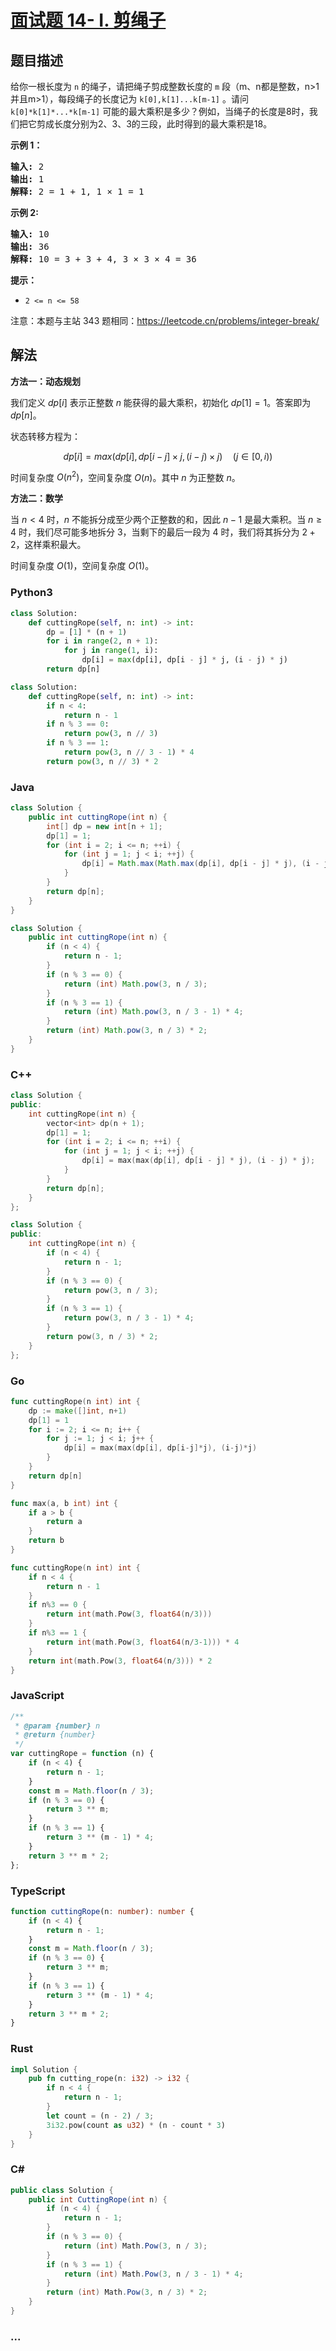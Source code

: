 # [面试题 14- I. 剪绳子](https://leetcode.cn/problems/jian-sheng-zi-lcof/)

## 题目描述

<p>给你一根长度为 <code>n</code> 的绳子，请把绳子剪成整数长度的 <code>m</code> 段（m、n都是整数，n&gt;1并且m&gt;1），每段绳子的长度记为 <code>k[0],k[1]...k[m-1]</code> 。请问 <code>k[0]*k[1]*...*k[m-1]</code> 可能的最大乘积是多少？例如，当绳子的长度是8时，我们把它剪成长度分别为2、3、3的三段，此时得到的最大乘积是18。</p>

<p><strong>示例 1：</strong></p>

<pre><strong>输入: </strong>2
<strong>输出: </strong>1
<strong>解释: </strong>2 = 1 + 1, 1 &times; 1 = 1</pre>

<p><strong>示例&nbsp;2:</strong></p>

<pre><strong>输入: </strong>10
<strong>输出: </strong>36
<strong>解释: </strong>10 = 3 + 3 + 4, 3 &times;&nbsp;3 &times;&nbsp;4 = 36</pre>

<p><strong>提示：</strong></p>

<ul>
	<li><code>2 &lt;= n &lt;= 58</code></li>
</ul>

<p>注意：本题与主站 343 题相同：<a href="https://leetcode.cn/problems/integer-break/">https://leetcode.cn/problems/integer-break/</a></p>

## 解法

**方法一：动态规划**

我们定义 $dp[i]$ 表示正整数 $n$ 能获得的最大乘积，初始化 $dp[1] = 1$。答案即为 $dp[n]$。

状态转移方程为：

$$
dp[i] = max(dp[i], dp[i - j] \times j, (i - j) \times j) \quad (j \in [0, i))
$$

时间复杂度 $O(n^2)$，空间复杂度 $O(n)$。其中 $n$ 为正整数 $n$。

**方法二：数学**

当 $n \lt 4$ 时，$n$ 不能拆分成至少两个正整数的和，因此 $n - 1$ 是最大乘积。当 $n \ge 4$ 时，我们尽可能多地拆分 $3$，当剩下的最后一段为 $4$ 时，我们将其拆分为 $2 + 2$，这样乘积最大。

时间复杂度 $O(1)$，空间复杂度 $O(1)$。

<!-- tabs:start -->

### **Python3**

```python
class Solution:
    def cuttingRope(self, n: int) -> int:
        dp = [1] * (n + 1)
        for i in range(2, n + 1):
            for j in range(1, i):
                dp[i] = max(dp[i], dp[i - j] * j, (i - j) * j)
        return dp[n]
```

```python
class Solution:
    def cuttingRope(self, n: int) -> int:
        if n < 4:
            return n - 1
        if n % 3 == 0:
            return pow(3, n // 3)
        if n % 3 == 1:
            return pow(3, n // 3 - 1) * 4
        return pow(3, n // 3) * 2
```

### **Java**

```java
class Solution {
    public int cuttingRope(int n) {
        int[] dp = new int[n + 1];
        dp[1] = 1;
        for (int i = 2; i <= n; ++i) {
            for (int j = 1; j < i; ++j) {
                dp[i] = Math.max(Math.max(dp[i], dp[i - j] * j), (i - j) * j);
            }
        }
        return dp[n];
    }
}
```

```java
class Solution {
    public int cuttingRope(int n) {
        if (n < 4) {
            return n - 1;
        }
        if (n % 3 == 0) {
            return (int) Math.pow(3, n / 3);
        }
        if (n % 3 == 1) {
            return (int) Math.pow(3, n / 3 - 1) * 4;
        }
        return (int) Math.pow(3, n / 3) * 2;
    }
}
```

### **C++**

```cpp
class Solution {
public:
    int cuttingRope(int n) {
        vector<int> dp(n + 1);
        dp[1] = 1;
        for (int i = 2; i <= n; ++i) {
            for (int j = 1; j < i; ++j) {
                dp[i] = max(max(dp[i], dp[i - j] * j), (i - j) * j);
            }
        }
        return dp[n];
    }
};
```

```cpp
class Solution {
public:
    int cuttingRope(int n) {
        if (n < 4) {
            return n - 1;
        }
        if (n % 3 == 0) {
            return pow(3, n / 3);
        }
        if (n % 3 == 1) {
            return pow(3, n / 3 - 1) * 4;
        }
        return pow(3, n / 3) * 2;
    }
};
```

### **Go**

```go
func cuttingRope(n int) int {
    dp := make([]int, n+1)
	dp[1] = 1
	for i := 2; i <= n; i++ {
		for j := 1; j < i; j++ {
			dp[i] = max(max(dp[i], dp[i-j]*j), (i-j)*j)
		}
	}
	return dp[n]
}

func max(a, b int) int {
	if a > b {
		return a
	}
	return b
}
```

```go
func cuttingRope(n int) int {
	if n < 4 {
		return n - 1
	}
	if n%3 == 0 {
		return int(math.Pow(3, float64(n/3)))
	}
	if n%3 == 1 {
		return int(math.Pow(3, float64(n/3-1))) * 4
	}
	return int(math.Pow(3, float64(n/3))) * 2
}
```

### **JavaScript**

```js
/**
 * @param {number} n
 * @return {number}
 */
var cuttingRope = function (n) {
    if (n < 4) {
        return n - 1;
    }
    const m = Math.floor(n / 3);
    if (n % 3 == 0) {
        return 3 ** m;
    }
    if (n % 3 == 1) {
        return 3 ** (m - 1) * 4;
    }
    return 3 ** m * 2;
};
```

### **TypeScript**

```ts
function cuttingRope(n: number): number {
    if (n < 4) {
        return n - 1;
    }
    const m = Math.floor(n / 3);
    if (n % 3 == 0) {
        return 3 ** m;
    }
    if (n % 3 == 1) {
        return 3 ** (m - 1) * 4;
    }
    return 3 ** m * 2;
}
```

### **Rust**

```rust
impl Solution {
    pub fn cutting_rope(n: i32) -> i32 {
        if n < 4 {
            return n - 1;
        }
        let count = (n - 2) / 3;
        3i32.pow(count as u32) * (n - count * 3)
    }
}
```

### **C#**

```cs
public class Solution {
    public int CuttingRope(int n) {
        if (n < 4) {
            return n - 1;
        }
        if (n % 3 == 0) {
            return (int) Math.Pow(3, n / 3);
        }
        if (n % 3 == 1) {
            return (int) Math.Pow(3, n / 3 - 1) * 4;
        }
        return (int) Math.Pow(3, n / 3) * 2;
    }
}
```

### **...**

```

```

<!-- tabs:end -->
